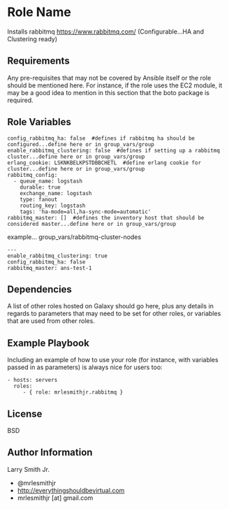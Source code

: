 Role Name
=========

Installs rabbitmq https://www.rabbitmq.com/ (Configurable...HA and Clustering ready)

Requirements
------------

Any pre-requisites that may not be covered by Ansible itself or the role should be mentioned here. For instance, if the role uses the EC2 module, it may be a good idea to mention in this section that the boto package is required.

Role Variables
--------------

````
config_rabbitmq_ha: false  #defines if rabbitmq ha should be configured...define here or in group_vars/group
enable_rabbitmq_clustering: false  #defines if setting up a rabbitmq cluster...define here or in group_vars/group
erlang_cookie: LSKNKBELKPSTDBBCHETL  #define erlang cookie for cluster...define here or in group_vars/group
rabbitmq_config:
  - queue_name: logstash
    durable: true
    exchange_name: logstash
    type: fanout
    routing_key: logstash
    tags: 'ha-mode=all,ha-sync-mode=automatic'
rabbitmq_master: []  #defines the inventory host that should be considered master...define here or in group_vars/group
````

example...
group_vars/rabbitmq-cluster-nodes
````
---
enable_rabbitmq_clustering: true
config_rabbitmq_ha: false
rabbitmq_master: ans-test-1
````

Dependencies
------------

A list of other roles hosted on Galaxy should go here, plus any details in regards to parameters that may need to be set for other roles, or variables that are used from other roles.

Example Playbook
----------------

Including an example of how to use your role (for instance, with variables passed in as parameters) is always nice for users too:

    - hosts: servers
      roles:
         - { role: mrlesmithjr.rabbitmq }

License
-------

BSD

Author Information
------------------

Larry Smith Jr.
- @mrlesmithjr
- http://everythingshouldbevirtual.com
- mrlesmithjr [at] gmail.com
